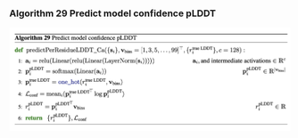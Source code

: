 ### **Algorithm 29** Predict model confidence pLDDT
![figure](../imgs/algorithms/predictPerResidueLDDT_Ca.png)